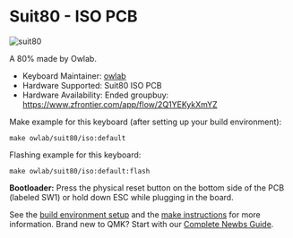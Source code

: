 # Suit80 - ISO PCB

![suit80](https://i.imgur.com/wTUPZFB.jpg)

A 80% made by Owlab.

* Keyboard Maintainer: [owlab](https://github.com/owlab-git)
* Hardware Supported: Suit80 ISO PCB
* Hardware Availability: Ended groupbuy: https://www.zfrontier.com/app/flow/2Q1YEKykXmYZ

Make example for this keyboard (after setting up your build environment):

    make owlab/suit80/iso:default

Flashing example for this keyboard:

    make owlab/suit80/iso:default:flash

**Bootloader:** Press the physical reset button on the bottom side of the PCB (labeled SW1) or hold down ESC while plugging in the board.

See the [build environment setup](https://docs.qmk.fm/#/getting_started_build_tools) and the [make instructions](https://docs.qmk.fm/#/getting_started_make_guide) for more information. Brand new to QMK? Start with our [Complete Newbs Guide](https://docs.qmk.fm/#/newbs).

